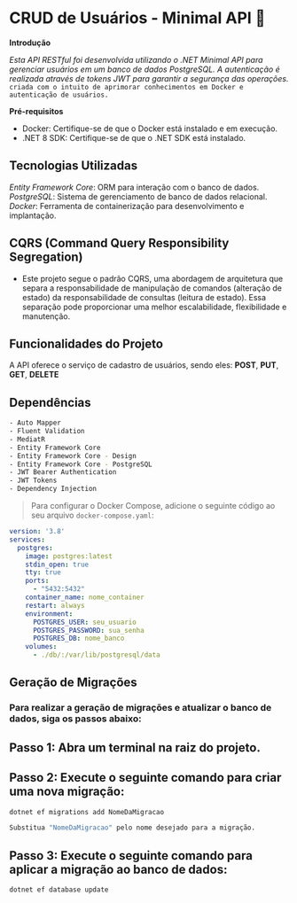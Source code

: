 # CRUD de Usuários - Minimal API 🪪

**Introdução**

*Esta API RESTful foi desenvolvida utilizando o .NET Minimal API para gerenciar usuários em um banco de dados PostgreSQL. A autenticação é realizada através de tokens JWT para garantir a segurança das operações.*
`criada com o intuito de aprimorar conhecimentos em Docker e autenticação de usuários.`

**Pré-requisitos**

* Docker: Certifique-se de que o Docker está instalado e em execução.
* .NET 8 SDK: Certifique-se de que o .NET SDK está instalado.

## Tecnologias Utilizadas

*Entity Framework Core*: ORM para interação com o banco de dados.
*PostgreSQL*: Sistema de gerenciamento de banco de dados relacional.
*Docker*: Ferramenta de containerização para desenvolvimento e implantação.

## CQRS (Command Query Responsibility Segregation)
- Este projeto segue o padrão CQRS, uma abordagem de arquitetura que separa a responsabilidade de manipulação de comandos (alteração de estado) da responsabilidade de consultas (leitura de estado).
 Essa separação pode proporcionar uma melhor escalabilidade, flexibilidade e manutenção.

## Funcionalidades do Projeto

A API oferece o serviço de cadastro de usuários, sendo eles: **POST**, **PUT**, **GET**, **DELETE**

## Dependências

```bash
- Auto Mapper
- Fluent Validation
- MediatR
- Entity Framework Core
- Entity Framework Core - Design
- Entity Framework Core - PostgreSQL
- JWT Bearer Authentication
- JWT Tokens
- Dependency Injection
```

>Para configurar o Docker Compose, adicione o seguinte código ao seu arquivo `docker-compose.yaml`:

```yaml
version: '3.8'
services:
  postgres:
    image: postgres:latest
    stdin_open: true
    tty: true
    ports:
      - "5432:5432"
    container_name: nome_container
    restart: always
    environment:
      POSTGRES_USER: seu_usuario
      POSTGRES_PASSWORD: sua_senha
      POSTGRES_DB: nome_banco
    volumes:
      - ./db/:/var/lib/postgresql/data
```

## Geração de Migrações

### Para realizar a geração de migrações e atualizar o banco de dados, siga os passos abaixo:

## Passo 1: Abra um terminal na raiz do projeto.

## Passo 2: Execute o seguinte comando para criar uma nova migração:

```bash
dotnet ef migrations add NomeDaMigracao

Substitua "NomeDaMigracao" pelo nome desejado para a migração.
```
## Passo 3: Execute o seguinte comando para aplicar a migração ao banco de dados:

```bash
dotnet ef database update
```

